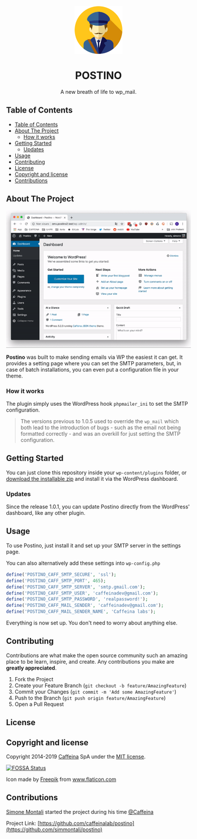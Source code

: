 <!-- PROJECT LOGO -->
<br />
<p align="center">
  <a href="https://github.com/caffeinalab/postino">
    <img src="res/postman.png" alt="Logo" width="130" height="130">
  </a>
  <h1 align="center">POSTINO</h1>

  <p align="center">
    A new breath of life to wp_mail.
  </p>
</p>



<!-- TABLE OF CONTENTS -->
## Table of Contents

- [Table of Contents](#table-of-contents)
- [About The Project](#about-the-project)
  - [How it works](#how-it-works)
- [Getting Started](#getting-started)
  - [Updates](#updates)
- [Usage](#usage)
- [Contributing](#contributing)
- [License](#license)
- [Copyright and license](#copyright-and-license)
- [Contributions](#contributions)



<!-- ABOUT THE PROJECT -->
## About The Project
![Product Name Screen Shot][screenshot]


**Postino** was built to make sending emails via WP the easiest it can get. It provides a setting page where you can set the SMTP parameters, but, in case of batch installations, you can even put a configuration file in your theme. 
### How it works
The plugin simply uses the WordPress hook `phpmailer_ini` to set the SMTP configuration. 

> The versions previous to 1.0.5 used to override the `wp_mail` which both lead to the introduction of bugs - such as the email not being formatted correctly - and was an overkill for just setting the SMTP configuration.

<!-- GETTING STARTED -->
## Getting Started

You can just clone this repository inside your `wp-content/plugins` folder, or [download the installable zip](https://github.com/caffeinalab/postino/releases/latest/download/postino.zip) and install it via the WordPress dashboard. 

### Updates
Since the release 1.0.1, you can update Postino directly from the WordPress' dashboard, like any other plugin.


<!-- USAGE EXAMPLES -->
## Usage

To use Postino, just install it and set up your SMTP server in the settings page.

You can also alternatively add these settings into `wp-config.php`

```php
define('POSTINO_CAFF_SMTP_SECURE', 'ssl');
define('POSTINO_CAFF_SMTP_PORT', 465);
define('POSTINO_CAFF_SMTP_SERVER', 'smtp.gmail.com');
define('POSTINO_CAFF_SMTP_USER', 'caffeinadev@gmail.com');
define('POSTINO_CAFF_SMTP_PASSWORD', 'realpassword!');
define('POSTINO_CAFF_MAIL_SENDER', 'caffeinadev@gmail.com');
define('POSTINO_CAFF_MAIL_SENDER_NAME', 'Caffeina labs');
```

Everything is now set up. You don't need to worry about anything else.

<!-- CONTRIBUTING -->
## Contributing

Contributions are what make the open source community such an amazing place to be learn, inspire, and create. Any contributions you make are **greatly appreciated**.

1. Fork the Project
2. Create your Feature Branch (`git checkout -b feature/AmazingFeature`)
3. Commit your Changes (`git commit -m 'Add some AmazingFeature'`)
4. Push to the Branch (`git push origin feature/AmazingFeature`)
5. Open a Pull Request

<!-- LICENSE -->
## License

## Copyright and license

Copyright 2014-2019 [Caffeina](http://caffeina.com) SpA under the [MIT license](LICENSE.md).

[![FOSSA Status](https://app.fossa.io/api/projects/git%2Bgithub.com%2Fcaffeina-core%2Fcore.svg?type=large)](https://app.fossa.io/projects/git%2Bgithub.com%2Fcaffeina-core%2Fcore?ref=badge_large)

<div>Icon made by <a href="https://www.flaticon.com/authors/freepik" title="Freepik">Freepik</a> from <a href="https://www.flaticon.com/" title="Flaticon">www.flaticon.com</a></div>

<!-- CONTRIBUTIONS -->
## Contributions

[Simone Montali](https://monta.li) started the project during his time [@Caffeina](https://caffeina.com)

Project Link: [https://github.com/caffeinalab/postino](https://github.com/simmontali/postino)

[screenshot]: res/screenshot.gif "Screenshot"
[logo]: res/postman.png
